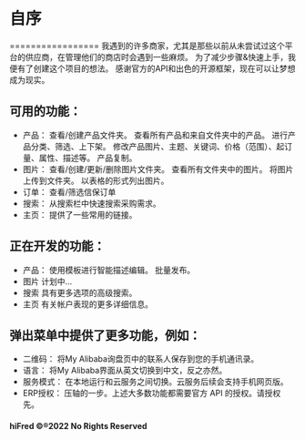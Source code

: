 # 自序
=================
我遇到的许多商家，尤其是那些以前从未尝试过这个平台的供应商，在管理他们的商店时会遇到一些麻烦。
为了减少步骤&快速上手，我便有了创建这个项目的想法。
感谢官方的API和出色的开源框架，现在可以让梦想成为现实。

## 可用的功能：
 - 产品：
	查看/创建产品文件夹。
	查看所有产品和来自文件夹中的产品。
	进行产品分类、筛选、上下架。
	修改产品图片、主题、关键词、价格（范围）、起订量、属性、描述等。
	产品复制。
 - 图片：
	查看/创建/更新/删除图片文件夹。
	查看所有文件夹中的图片。
	将图片上传到文件夹。
	以表格的形式列出图片。
 - 订单：
	查看/筛选信保订单
 - 搜索：
	从搜索栏中快速搜索采购需求。
 - 主页：
	提供了一些常用的链接。

## 正在开发的功能：
 - 产品：
	使用模板进行智能描述编辑。
	批量发布。
 - 图片
	计划中...
 - 搜索
	具有更多选项的高级搜索。
 - 主页
	有关帐户表现的更多详细信息。

## 弹出菜单中提供了更多功能，例如：
- 二维码：
	将My Alibaba询盘页中的联系人保存到您的手机通讯录。
- 语言：
	将My Alibaba界面从英文切换到中文，反之亦然。
- 服务模式：
	在本地运行和云服务之间切换。云服务后续会支持手机网页版。
- ERP授权：
	压轴的一步。上述大多数功能都需要官方 API 的授权。请授权先。

	
#### hiFred ©®2022 No Rights Reserved